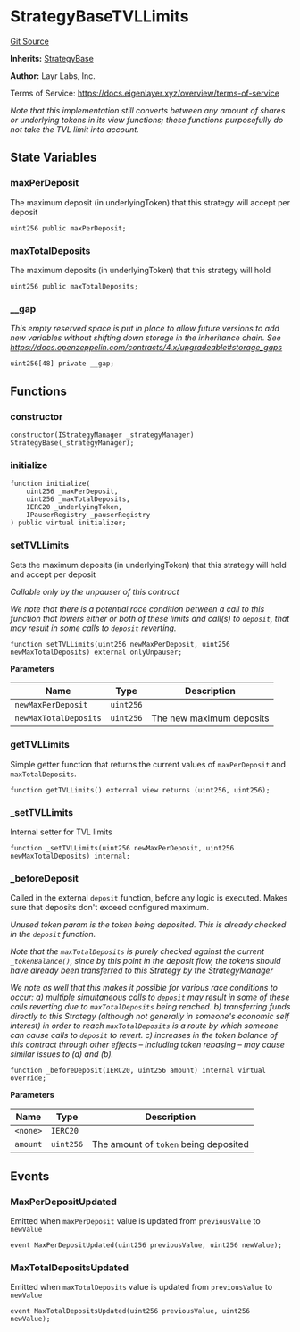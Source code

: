 # StrategyBaseTVLLimits
[Git Source](https://github.com/bowenli86/eigenlayer-contracts/blob/0800603ae0e71de6487dd628cace5380fa364f74/src/contracts/strategies/StrategyBaseTVLLimits.sol)

**Inherits:**
[StrategyBase](/src/contracts/strategies/StrategyBase.sol/contract.StrategyBase.md)

**Author:**
Layr Labs, Inc.

Terms of Service: https://docs.eigenlayer.xyz/overview/terms-of-service

*Note that this implementation still converts between any amount of shares or underlying tokens in its view functions;
these functions purposefully do not take the TVL limit into account.*


## State Variables
### maxPerDeposit
The maximum deposit (in underlyingToken) that this strategy will accept per deposit


```solidity
uint256 public maxPerDeposit;
```


### maxTotalDeposits
The maximum deposits (in underlyingToken) that this strategy will hold


```solidity
uint256 public maxTotalDeposits;
```


### __gap
*This empty reserved space is put in place to allow future versions to add new
variables without shifting down storage in the inheritance chain.
See https://docs.openzeppelin.com/contracts/4.x/upgradeable#storage_gaps*


```solidity
uint256[48] private __gap;
```


## Functions
### constructor


```solidity
constructor(IStrategyManager _strategyManager) StrategyBase(_strategyManager);
```

### initialize


```solidity
function initialize(
    uint256 _maxPerDeposit,
    uint256 _maxTotalDeposits,
    IERC20 _underlyingToken,
    IPauserRegistry _pauserRegistry
) public virtual initializer;
```

### setTVLLimits

Sets the maximum deposits (in underlyingToken) that this strategy will hold and accept per deposit

*Callable only by the unpauser of this contract*

*We note that there is a potential race condition between a call to this function that lowers either or both of these limits and call(s)
to `deposit`, that may result in some calls to `deposit` reverting.*


```solidity
function setTVLLimits(uint256 newMaxPerDeposit, uint256 newMaxTotalDeposits) external onlyUnpauser;
```
**Parameters**

|Name|Type|Description|
|----|----|-----------|
|`newMaxPerDeposit`|`uint256`||
|`newMaxTotalDeposits`|`uint256`|The new maximum deposits|


### getTVLLimits

Simple getter function that returns the current values of `maxPerDeposit` and `maxTotalDeposits`.


```solidity
function getTVLLimits() external view returns (uint256, uint256);
```

### _setTVLLimits

Internal setter for TVL limits


```solidity
function _setTVLLimits(uint256 newMaxPerDeposit, uint256 newMaxTotalDeposits) internal;
```

### _beforeDeposit

Called in the external `deposit` function, before any logic is executed. Makes sure that deposits don't exceed configured maximum.

*Unused token param is the token being deposited. This is already checked in the `deposit` function.*

*Note that the `maxTotalDeposits` is purely checked against the current `_tokenBalance()`, since by this point in the deposit flow, the
tokens should have already been transferred to this Strategy by the StrategyManager*

*We note as well that this makes it possible for various race conditions to occur:
a) multiple simultaneous calls to `deposit` may result in some of these calls reverting due to `maxTotalDeposits` being reached.
b) transferring funds directly to this Strategy (although not generally in someone's economic self interest) in order to reach `maxTotalDeposits`
is a route by which someone can cause calls to `deposit` to revert.
c) increases in the token balance of this contract through other effects – including token rebasing – may cause similar issues to (a) and (b).*


```solidity
function _beforeDeposit(IERC20, uint256 amount) internal virtual override;
```
**Parameters**

|Name|Type|Description|
|----|----|-----------|
|`<none>`|`IERC20`||
|`amount`|`uint256`|The amount of `token` being deposited|


## Events
### MaxPerDepositUpdated
Emitted when `maxPerDeposit` value is updated from `previousValue` to `newValue`


```solidity
event MaxPerDepositUpdated(uint256 previousValue, uint256 newValue);
```

### MaxTotalDepositsUpdated
Emitted when `maxTotalDeposits` value is updated from `previousValue` to `newValue`


```solidity
event MaxTotalDepositsUpdated(uint256 previousValue, uint256 newValue);
```

